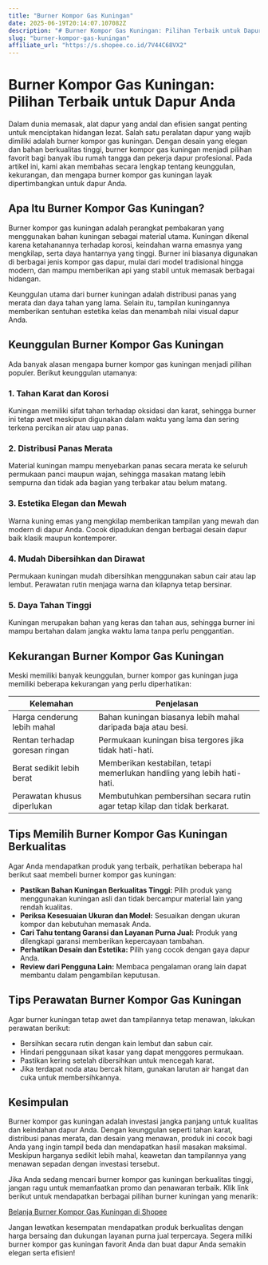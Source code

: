 ```yaml
---
title: "Burner Kompor Gas Kuningan"
date: 2025-06-19T20:14:07.107082Z
description: "# Burner Kompor Gas Kuningan: Pilihan Terbaik untuk Dapur Anda..."
slug: "burner-kompor-gas-kuningan"
affiliate_url: "https://s.shopee.co.id/7V44C68VX2"
---
```

# Burner Kompor Gas Kuningan: Pilihan Terbaik untuk Dapur Anda

Dalam dunia memasak, alat dapur yang andal dan efisien sangat penting untuk menciptakan hidangan lezat. Salah satu peralatan dapur yang wajib dimiliki adalah burner kompor gas kuningan. Dengan desain yang elegan dan bahan berkualitas tinggi, burner kompor gas kuningan menjadi pilihan favorit bagi banyak ibu rumah tangga dan pekerja dapur profesional. Pada artikel ini, kami akan membahas secara lengkap tentang keunggulan, kekurangan, dan mengapa burner kompor gas kuningan layak dipertimbangkan untuk dapur Anda.

## Apa Itu Burner Kompor Gas Kuningan?

Burner kompor gas kuningan adalah perangkat pembakaran yang menggunakan bahan kuningan sebagai material utama. Kuningan dikenal karena ketahanannya terhadap korosi, keindahan warna emasnya yang mengkilap, serta daya hantarnya yang tinggi. Burner ini biasanya digunakan di berbagai jenis kompor gas dapur, mulai dari model tradisional hingga modern, dan mampu memberikan api yang stabil untuk memasak berbagai hidangan.

Keunggulan utama dari burner kuningan adalah distribusi panas yang merata dan daya tahan yang lama. Selain itu, tampilan kuningannya memberikan sentuhan estetika kelas dan menambah nilai visual dapur Anda.

## Keunggulan Burner Kompor Gas Kuningan

Ada banyak alasan mengapa burner kompor gas kuningan menjadi pilihan populer. Berikut keunggulan utamanya:

### 1. Tahan Karat dan Korosi

Kuningan memiliki sifat tahan terhadap oksidasi dan karat, sehingga burner ini tetap awet meskipun digunakan dalam waktu yang lama dan sering terkena percikan air atau uap panas.

### 2. Distribusi Panas Merata

Material kuningan mampu menyebarkan panas secara merata ke seluruh permukaan panci maupun wajan, sehingga masakan matang lebih sempurna dan tidak ada bagian yang terbakar atau belum matang.

### 3. Estetika Elegan dan Mewah

Warna kuning emas yang mengkilap memberikan tampilan yang mewah dan modern di dapur Anda. Cocok dipadukan dengan berbagai desain dapur baik klasik maupun kontemporer.

### 4. Mudah Dibersihkan dan Dirawat

Permukaan kuningan mudah dibersihkan menggunakan sabun cair atau lap lembut. Perawatan rutin menjaga warna dan kilapnya tetap bersinar.

### 5. Daya Tahan Tinggi

Kuningan merupakan bahan yang keras dan tahan aus, sehingga burner ini mampu bertahan dalam jangka waktu lama tanpa perlu penggantian.

## Kekurangan Burner Kompor Gas Kuningan

Meski memiliki banyak keunggulan, burner kompor gas kuningan juga memiliki beberapa kekurangan yang perlu diperhatikan:

| Kelemahan                           | Penjelasan                                               |
|-------------------------------------|-----------------------------------------------------------|
| Harga cenderung lebih mahal       | Bahan kuningan biasanya lebih mahal daripada baja atau besi. |
| Rentan terhadap goresan ringan     | Permukaan kuningan bisa tergores jika tidak hati-hati.     |
| Berat sedikit lebih berat          | Memberikan kestabilan, tetapi memerlukan handling yang lebih hati-hati. |
| Perawatan khusus diperlukan        | Membutuhkan pembersihan secara rutin agar tetap kilap dan tidak berkarat. |

## Tips Memilih Burner Kompor Gas Kuningan Berkualitas

Agar Anda mendapatkan produk yang terbaik, perhatikan beberapa hal berikut saat membeli burner kompor gas kuningan:

- **Pastikan Bahan Kuningan Berkualitas Tinggi:** Pilih produk yang menggunakan kuningan asli dan tidak bercampur material lain yang rendah kualitas.
- **Periksa Kesesuaian Ukuran dan Model:** Sesuaikan dengan ukuran kompor dan kebutuhan memasak Anda.
- **Cari Tahu tentang Garansi dan Layanan Purna Jual:** Produk yang dilengkapi garansi memberikan kepercayaan tambahan.
- **Perhatikan Desain dan Estetika:** Pilih yang cocok dengan gaya dapur Anda.
- **Review dari Pengguna Lain:** Membaca pengalaman orang lain dapat membantu dalam pengambilan keputusan.

## Tips Perawatan Burner Kompor Gas Kuningan

Agar burner kuningan tetap awet dan tampilannya tetap menawan, lakukan perawatan berikut:

- Bersihkan secara rutin dengan kain lembut dan sabun cair.
- Hindari penggunaan sikat kasar yang dapat menggores permukaan.
- Pastikan kering setelah dibersihkan untuk mencegah karat.
- Jika terdapat noda atau bercak hitam, gunakan larutan air hangat dan cuka untuk membersihkannya.

## Kesimpulan

Burner kompor gas kuningan adalah investasi jangka panjang untuk kualitas dan keindahan dapur Anda. Dengan keunggulan seperti tahan karat, distribusi panas merata, dan desain yang menawan, produk ini cocok bagi Anda yang ingin tampil beda dan mendapatkan hasil masakan maksimal. Meskipun harganya sedikit lebih mahal, keawetan dan tampilannya yang menawan sepadan dengan investasi tersebut.

Jika Anda sedang mencari burner kompor gas kuningan berkualitas tinggi, jangan ragu untuk memanfaatkan promo dan penawaran terbaik. Klik link berikut untuk mendapatkan berbagai pilihan burner kuningan yang menarik:

[Belanja Burner Kompor Gas Kuningan di Shopee](https://s.shopee.co.id/7V44C68VX2)

Jangan lewatkan kesempatan mendapatkan produk berkualitas dengan harga bersaing dan dukungan layanan purna jual terpercaya. Segera miliki burner kompor gas kuningan favorit Anda dan buat dapur Anda semakin elegan serta efisien!